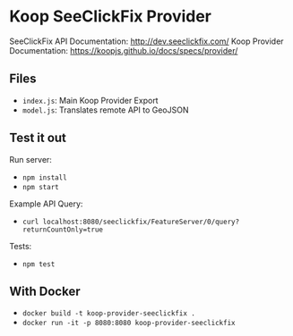 # Koop SeeClickFix Provider

SeeClickFix API Documentation: http://dev.seeclickfix.com/
Koop Provider Documentation: https://koopjs.github.io/docs/specs/provider/

## Files
- `index.js`: Main Koop Provider Export
- `model.js`: Translates remote API to GeoJSON

## Test it out
Run server:
- `npm install`
- `npm start`

Example API Query:
- `curl localhost:8080/seeclickfix/FeatureServer/0/query?returnCountOnly=true`

Tests:
- `npm test`

## With Docker

- `docker build -t koop-provider-seeclickfix .`
- `docker run -it -p 8080:8080 koop-provider-seeclickfix`
